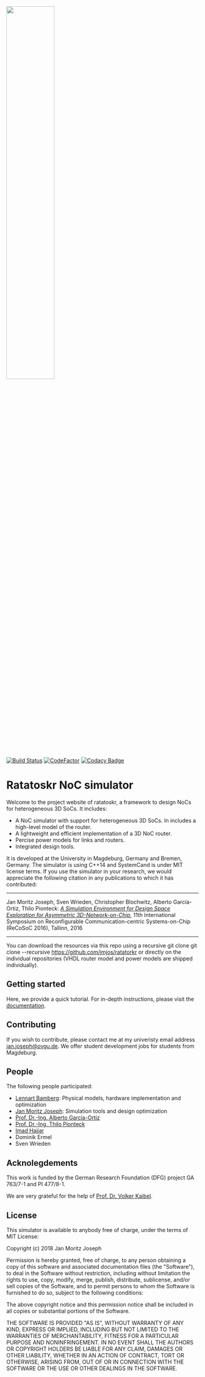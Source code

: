 <img style="width:50%;" src="https://github.com/jmjos/ratatoskr/raw/master/docs/misc/logo.png">

[![Build Status](https://travis-ci.com/jmjos/ratatoskr.svg?branch=master)](https://travis-ci.com/jmjos/ratatoskr)
[![CodeFactor](https://www.codefactor.io/repository/github/jmjos/ratatoskr/badge)](https://www.codefactor.io/repository/github/jmjos/ratatoskr)
[![Codacy Badge](https://api.codacy.com/project/badge/Grade/1c867426f3d5450a9aed9a7d56602ffe)](https://www.codacy.com/app/jmjos/ratatoskr?utm_source=github.com&amp;utm_medium=referral&amp;utm_content=jmjos/ratatoskr&amp;utm_campaign=Badge_Grade)

# Ratatoskr NoC simulator


Welcome to the project website of ratatoskr, a framework to design NoCs for heterogeneous 3D SoCs. It includes:

- A NoC simulator with support for heterogeneous 3D SoCs. In includes a high-level model of the router.
- A lightweight and efficient implementation of a 3D NoC router.
- Percise power models for links and routers.
- Integrated design tools.

It is developed at the University in Magdeburg, Germany and Bremen, Germany. The simulator is using C++14 and SystemCand is under MIT license terms. If you use the simulator in your research, we would appreciate the following citation in any publications to which it has contributed:

---

Jan Moritz Joseph, Sven Wrieden, Christopher Blochwitz, Alberto Garc&iacute;a-Ortiz, Thilo Pionteck: <a href="about:black" target="_blank"><em> A Simulation Environment for Design Space Exploration for Asymmetric 3D-Network-on-Chip</em></a>, 11th International Symposium on Reconfigurable Communication-centric Systems-on-Chip (ReCoSoC 2016), Tallinn, 2016

---

You can download the resources via this repo using a recursive git clone git clone --recursive https://github.com/jmjos/ratatorkr or directly on the individual repositories (VHDL router model and power models are shipped individually).

## Getting started

Here, we provide a quick tutorial. For in-depth instructions, please visit the [documentation](docs/TOC.md).

## Contributing
If you wish to contribute, please contact me at my univeristy email address jan.joseph@ovgu.de. We offer student development jobs for students from Magdeburg.

## People 
The following people participated:
- [Lennart Bamberg](github.com/lennartjanis): Physical models, hardware implementation and optimization
- [Jan Moritz Joseph](https://github.com/jmjos): Simulation tools and design optimization
- [Prof. Dr.-Ing. Alberto García-Ortiz](www.ids.uni-bremen.de/agarcia.html)
- [Prof. Dr.-Ing. Thilo Pionteck](http://www.iikt.ovgu.de/pionteck.html)
- [Imad Hajjar](https://github.com/imadhajjar)
- Dominik Ermel
- Sven Wrieden

## Acknolegdements

This work is funded by the German Research Foundation (DFG) project GA 763/7-1 and PI 477/8-1.

We are very grateful for the help of [Prof. Dr. Volker Kaibel](https://www.math.uni-magdeburg.de/~kaibel/).

## License

This simulator is available to anybody free of charge, under the terms of MIT License:

Copyright (c) 2018 Jan Moritz Joseph

Permission is hereby granted, free of charge, to any person
obtaining a copy of this software and associated documentation
files (the "Software"), to deal in the Software without
restriction, including without limitation the rights to use,
copy, modify, merge, publish, distribute, sublicense, and/or sell
copies of the Software, and to permit persons to whom the
Software is furnished to do so, subject to the following
conditions:

The above copyright notice and this permission notice shall be
included in all copies or substantial portions of the Software.

THE SOFTWARE IS PROVIDED "AS IS", WITHOUT WARRANTY OF ANY KIND,
EXPRESS OR IMPLIED, INCLUDING BUT NOT LIMITED TO THE WARRANTIES
OF MERCHANTABILITY, FITNESS FOR A PARTICULAR PURPOSE AND
NONINFRINGEMENT. IN NO EVENT SHALL THE AUTHORS OR COPYRIGHT
HOLDERS BE LIABLE FOR ANY CLAIM, DAMAGES OR OTHER LIABILITY,
WHETHER IN AN ACTION OF CONTRACT, TORT OR OTHERWISE, ARISING
FROM, OUT OF OR IN CONNECTION WITH THE SOFTWARE OR THE USE OR
OTHER DEALINGS IN THE SOFTWARE.
